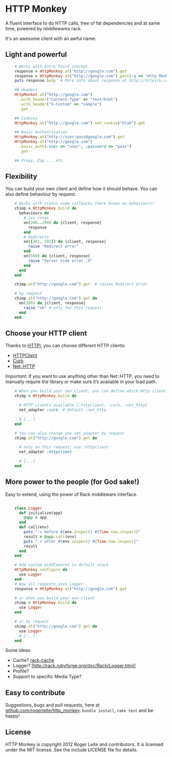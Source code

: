 # HTTP Monkey

A fluent interface to do HTTP calls, free of fat dependencies and at same time, powered by middlewares rack.

It's an awesome client with an awful name.

## Light and powerful

``` ruby
    # Works with Entry Point concept
    response = HttpMonkey.at("http://google.com").get
    response = HttpMonkey.at("http://google.com").post(:q => "Http Monkey!")
    puts response.body  # More info about response at http://httpirb.com/#responses

    ## Headers
    HttpMonket.at("http://google.com")
      .with_header("Content-Type" => "text/html")
      .with_header("X-Custom" => "sample")
      .get

    ## Cookies
    HttpMonkey.at("http://google.com").set_cookie("blah").get

    ## Basic Authentication
    HttpMonkey.at("http://user:pass@google.com").get
    HttpMonkey.at("http://google.com")
      .basic_auth(:user => "user", :password => "pass")
      .get

    ## Proxy, Zip ... etc.
```

## Flexibility

You can build your own client and define how it should behave. You can also define behaviour by request.

``` ruby
    # Works with status code callbacks (here known as behaviours)
    chimp = HttpMonkey.build do
      behaviours do
        # 2xx range
        on(200..299) do |client, response|
          response
        end
        # Redirects
        on([301, 302]) do |client, response|
          raise "Redirect error"
        end
        on(500) do |client, response|
          raise "Server side error :X"
        end
      end
    end

    chimp.at("http://google.com").get  # raises Redirect error

    # by request
    chimp.at("http://google.com").get do
      on(200) do |client, response|
        raise "ok" # only for this request
      end
    end
```

## Choose your HTTP client

Thanks to [HTTPI](http://httpirb.com/), you can choose different HTTP clients:

* [HTTPClient](http://rubygems.org/gems/httpclient)
* [Curb](http://rubygems.org/gems/curb)
* [Net::HTTP](http://ruby-doc.org/stdlib/libdoc/net/http/rdoc)

*Important*: If you want to use anything other than Net::HTTP, you need to manually require the library or make sure it’s available in your load path.

``` ruby
    # When you build your own client, you can define which Http client to use.
    chimp = HttpMonkey.build do

      # HTTP clients available [:httpclient, :curb, :net_http]
      net_adapter :curb  # default :net_http

      # [...]
    end

    # You can also change you net_adapter by request
    chimp.at("http://google.com").get do

      # only on this request, use :httpclient
      net_adapter :httpclient

      # [...]
    end
```

## More power to the people (for God sake!)

Easy to extend, using the power of Rack middleware interface.

``` ruby

    class Logger
      def initialize(app)
        @app = app
      end
      def call(env)
        puts "-> before #{env.inspect} #{Time.now.inspect}"
        result = @app.call(env)
        puts "-> after #{env.inspect} #{Time.now.inspect}"
        result
      end
    end

    # Add custom middlewares to default stack
    HttpMonkey.configure do
      use Logger
    end
    # Now all requests uses Logger
    response = HttpMonkey.at("http://google.com").get

    # or when you build your own client
    chimp = HttpMonkey.build do
      use Logger
    end

    # or by request
    chimp.at("http://google.com").get do
      use Logger
      # [...]
    end
```

Some ideas:

* Cache? [rack-cache](https://github.com/rtomayko/rack-cache)
* Logger? [http://rack.rubyforge.org/doc/Rack/Logger.html]
* Profile?
* Support to specific Media Type?

## Easy to contribute

Suggestions, bugs and pull requests, here at [github.com/rogerleite/http_monkey](http://github.com/rogerleite/http_monkey).
`bundle install`, `rake test` and be happy!

## License

HTTP Monkey is copyright 2012 Roger Leite and contributors. It is licensed under the MIT license. See the include LICENSE file for details.
